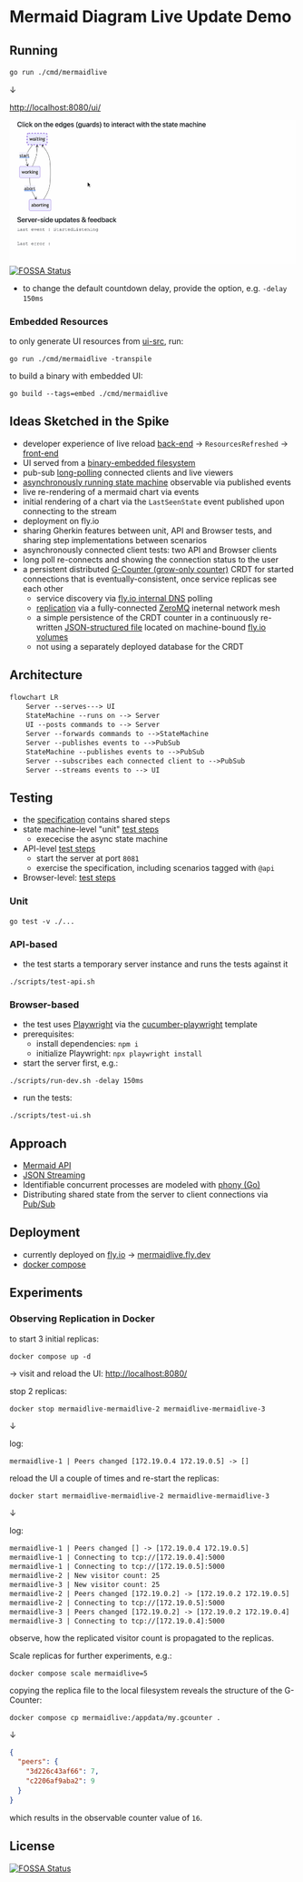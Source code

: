 # Mermaid Diagram Live Update Demo

## Running

```bash
go run ./cmd/mermaidlive
```

&darr;

[http://localhost:8080/ui/](http://localhost:8080/ui/)

![screencast](./docs/img/live_state.gif)
[![FOSSA Status](https://app.fossa.com/api/projects/git%2Bgithub.com%2Fd-led%2Fmermaidlive.svg?type=shield)](https://app.fossa.com/projects/git%2Bgithub.com%2Fd-led%2Fmermaidlive?ref=badge_shield)

- to change the default countdown delay, provide the option, e.g. `-delay 150ms`

### Embedded Resources

to only generate UI resources from [ui-src](./ui-src), run:

```shell
go run ./cmd/mermaidlive -transpile
```

to build a binary with embedded UI:

```shell
go build --tags=embed ./cmd/mermaidlive
```

## Ideas Sketched in the Spike

- developer experience of live reload [back-end](./watch.go) &rarr; `ResourcesRefreshed` &rarr; [front-end](./ui-src/index.ts)
- UI served from a [binary-embedded filesystem](./resources.go)
- pub-sub [long-polling](https://ably.com/topic/long-polling) connected clients and live viewers
- [asynchronously running state machine](./async_fsm.go) observable via published events
- live re-rendering of a mermaid chart via events
- initial rendering of a chart via the `LastSeenState` event published upon connecting to the stream
- deployment on fly.io
- sharing Gherkin features between unit, API and Browser tests, and sharing step implementations between scenarios
- asynchronously connected client tests: two API and Browser clients
- long poll re-connects and showing the connection status to the user
- a persistent distributed [G-Counter (grow-only counter)](<https://en.wikipedia.org/wiki/Conflict-free_replicated_data_type#G-Counter_(Grow-only_Counter)>) CRDT for started connections that is eventually-consistent, once service replicas see each other
  - service discovery via [fly.io internal DNS](https://fly.io/docs/networking/private-networking/#fly-io-internal-dns) polling
  - [replication](https://github.com/d-led/percounter/blob/main/zmq_single_gcounter_test.go) via a fully-connected [ZeroMQ](https://github.com/go-zeromq/zmq4) ineternal network mesh
  - a simple persistence of the CRDT counter in a continuously re-written [JSON-structured file](https://github.com/d-led/percounter/blob/main/persistent_gcounter_test.go) located on machine-bound [fly.io volumes](https://fly.io/docs/volumes/overview/#volume-considerations)
  - not using a separately deployed database for the CRDT

## Architecture

```mermaid
flowchart LR
    Server --serves---> UI
    StateMachine --runs on --> Server
    UI --posts commands to --> Server
    Server --forwards commands to -->StateMachine
    Server --publishes events to -->PubSub
    StateMachine --publishes events to -->PubSub
    Server --subscribes each connected client to -->PubSub
    Server --streams events to --> UI
```

## Testing

- the [specification](./features/) contains shared steps
- state machine-level "unit" [test steps](./unit_steps_test.go)
  - exececise the async state machine
- API-level [test steps](./api_steps_test.go)
  - start the server at port `8081`
  - exercise the specification, including scenarios tagged with `@api`
- Browser-level: [test steps](./src/steps/ui.steps.ts)

### Unit

```shell
go test -v ./...
```

### API-based

- the test starts a temporary server instance and runs the tests against it

```shell
./scripts/test-api.sh
```

### Browser-based

- the test uses [Playwright](https://playwright.dev/) via the [cucumber-playwright](https://github.com/Tallyb/cucumber-playwright) template
- prerequisites:
  - install dependencies: `npm i`
  - initialize Playwright: `npx playwright install`
- start the server first, e.g.:

```shell
./scripts/run-dev.sh -delay 150ms
```

- run the tests:

```shell
./scripts/test-ui.sh
```

## Approach

- [Mermaid API](https://mermaid.js.org/config/setup/modules/mermaidAPI.html)
- [JSON Streaming](https://en.wikipedia.org/wiki/JSON_streaming)
- Identifiable concurrent processes are modeled with [phony (Go)](https://github.com/Arceliar/phony)
- Distributing shared state from the server to client connections via [Pub/Sub](https://github.com/cskr/pubsub)

## Deployment

- currently deployed on [fly.io](https://fly.io/) &rarr; [mermaidlive.fly.dev](https://mermaidlive.fly.dev/)
- [docker compose](./docker-compose.yml)

## Experiments

### Observing Replication in Docker

to start 3 initial replicas:

```shell
docker compose up -d
```

&rarr; visit and reload the UI: [http://localhost:8080/](http://localhost:8080/)

stop 2 replicas:

```shell
docker stop mermaidlive-mermaidlive-2 mermaidlive-mermaidlive-3
```

&darr;

log:

```log
mermaidlive-1 | Peers changed [172.19.0.4 172.19.0.5] -> []
```

reload the UI a couple of times and re-start the replicas:

```shell
docker start mermaidlive-mermaidlive-2 mermaidlive-mermaidlive-3
```

&darr;

log:

```log
mermaidlive-1 | Peers changed [] -> [172.19.0.4 172.19.0.5]
mermaidlive-1 | Connecting to tcp://[172.19.0.4]:5000
mermaidlive-1 | Connecting to tcp://[172.19.0.5]:5000
mermaidlive-2 | New visitor count: 25
mermaidlive-3 | New visitor count: 25
mermaidlive-2 | Peers changed [172.19.0.2] -> [172.19.0.2 172.19.0.5]
mermaidlive-2 | Connecting to tcp://[172.19.0.5]:5000
mermaidlive-3 | Peers changed [172.19.0.2] -> [172.19.0.2 172.19.0.4]
mermaidlive-3 | Connecting to tcp://[172.19.0.4]:5000
```

observe, how the replicated visitor count is propagated to the replicas.

Scale replicas for further experiments, e.g.:

```shell
docker compose scale mermaidlive=5
```

copying the replica file to the local filesystem reveals the structure of the G-Counter:

```shell
docker compose cp mermaidlive:/appdata/my.gcounter .
```

&darr;

```json
{
  "peers": {
    "3d226c43af66": 7,
    "c2206af9aba2": 9
  }
}
```

which results in the observable counter value of `16`.


## License
[![FOSSA Status](https://app.fossa.com/api/projects/git%2Bgithub.com%2Fd-led%2Fmermaidlive.svg?type=large)](https://app.fossa.com/projects/git%2Bgithub.com%2Fd-led%2Fmermaidlive?ref=badge_large)